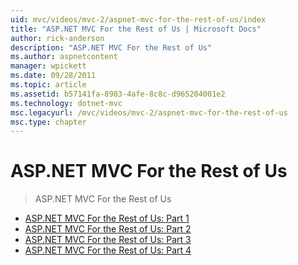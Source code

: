 ```yaml
---
uid: mvc/videos/mvc-2/aspnet-mvc-for-the-rest-of-us/index
title: "ASP.NET MVC For the Rest of Us | Microsoft Docs"
author: rick-anderson
description: "ASP.NET MVC For the Rest of Us"
ms.author: aspnetcontent
manager: wpickett
ms.date: 09/28/2011
ms.topic: article
ms.assetid: b57141fa-8903-4afe-8c8c-d965204001e2
ms.technology: dotnet-mvc
msc.legacyurl: /mvc/videos/mvc-2/aspnet-mvc-for-the-rest-of-us
msc.type: chapter
---
```

ASP.NET MVC For the Rest of Us
====================
> ASP.NET MVC For the Rest of Us


- [ASP.NET MVC For the Rest of Us: Part 1](aspnet-mvc-for-the-rest-of-us-part-1.md)
- [ASP.NET MVC For the Rest of Us: Part 2](aspnet-mvc-for-the-rest-of-us-part-2.md)
- [ASP.NET MVC For the Rest of Us: Part 3](aspnet-mvc-for-the-rest-of-us-part-3.md)
- [ASP.NET MVC For the Rest of Us: Part 4](aspnet-mvc-for-the-rest-of-us-part-4.md)
